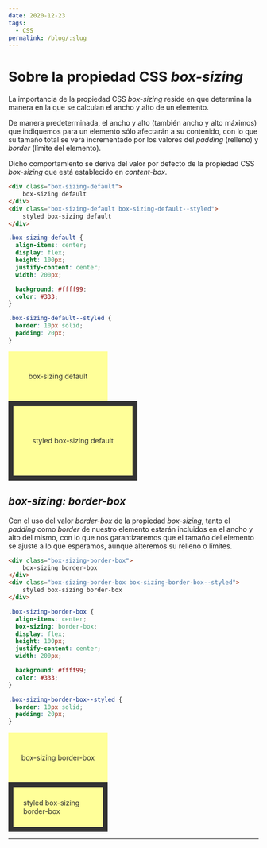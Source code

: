 ```yaml
---
date: 2020-12-23
tags:
  - CSS
permalink: /blog/:slug
---
```


# Sobre la propiedad CSS _box-sizing_

<social-share class="social-share--header" />

La importancia de la propiedad CSS _box-sizing_ reside en que determina la manera en la que se calculan el ancho y alto de un elemento.

De manera predeterminada, el ancho y alto (también ancho y alto máximos) que indiquemos para un elemento sólo afectarán a su contenido, con lo que su tamaño total se verá incrementado por los valores del _padding_ (relleno) y _border_ (límite del elemento).

Dicho comportamiento se deriva del valor por defecto de la propiedad CSS _box-sizing_ que está establecido en _content-box_.

``` html
<div class="box-sizing-default">
    box-sizing default
</div>
<div class="box-sizing-default box-sizing-default--styled">
    styled box-sizing default
</div>
```

``` css
.box-sizing-default {
  align-items: center;
  display: flex;
  height: 100px;
  justify-content: center;
  width: 200px;

  background: #ffff99;
  color: #333;
}

.box-sizing-default--styled {
  border: 10px solid;
  padding: 20px;
}
```

<style>
.box-sizing-default {
  align-items: center;
  display: flex;
  height: 100px;
  justify-content: center;
  width: 200px;

  background: #ffff99;
  color: #333;
}

.box-sizing-default--styled {
  border: 10px solid;
  padding: 20px;
}
</style>

<div class="box-sizing-default">
    box-sizing default
</div>
<div class="box-sizing-default box-sizing-default--styled">
    styled box-sizing default
</div>

## _box-sizing: border-box_

Con el uso del valor _border-box_ de la propiedad _box-sizing_, tanto el _padding_ como _border_ de nuestro elemento estarán incluidos en el ancho y alto del mismo, con lo que nos garantizaremos que el tamaño del elemento se ajuste a lo que esperamos, aunque alteremos su relleno o límites.

``` html
<div class="box-sizing-border-box">
    box-sizing border-box
</div>
<div class="box-sizing-border-box box-sizing-border-box--styled">
    styled box-sizing border-box
</div>
```

``` css
.box-sizing-border-box {
  align-items: center;
  box-sizing: border-box;
  display: flex;
  height: 100px;
  justify-content: center;
  width: 200px;

  background: #ffff99;
  color: #333;
}

.box-sizing-border-box--styled {
  border: 10px solid;
  padding: 20px;
}
```

<style>
.box-sizing-border-box {
  align-items: center;
  box-sizing: border-box;
  display: flex;
  height: 100px;
  justify-content: center;
  width: 200px;

  background: #ffff99;
  color: #333;
}

.box-sizing-border-box--styled {
  border: 10px solid;
  padding: 20px;
}
</style>

<div class="box-sizing-border-box">
    box-sizing border-box
</div>
<div class="box-sizing-border-box box-sizing-border-box--styled">
    styled box-sizing border-box
</div>

---
<social-share class="social-share--footer" />
